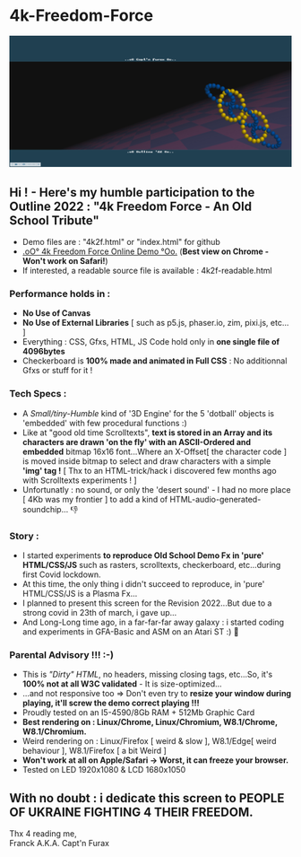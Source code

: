 # 4k-Freedom-Force

![4k Freedom Force](https://github.com/CaptainFurax/4k-Freedom-Force/blob/main/screenshot.png)

## Hi ! - Here's my humble participation to the __Outline 2022 : "4k Freedom Force - An Old School Tribute"__
    
  +  Demo files are : "4k2f.html" or "index.html" for github
  + [.oO° 4k Freedom Force Online Demo °Oo.](https://captainfurax.github.io/4k-Freedom-Force/) (__Best view on Chrome - Won't work on Safari!__)
  + If interested, a readable source file is available : 4k2f-readable.html
### Performance holds in :
   + __No Use of Canvas__
   + __No Use of External Libraries__ [ such as p5.js, phaser.io, zim, pixi.js, etc... ]
   + Everything : CSS, Gfxs, HTML, JS Code hold only in __one single file of 4096bytes__ 
   + Checkerboard is __100% made and animated in Full CSS__ : No additionnal Gfxs or stuff for it !
### Tech Specs :
   + A *Small/tiny-Humble* kind of '3D Engine' for the 5 'dotball' objects is 'embedded' with few procedural functions :)
   + Like at "good old time Scrolltexts", __text is stored in an Array and its characters are drawn 'on the fly' with an ASCII-Ordered and embedded__ bitmap 16x16 font...Where an X-Offset[ the character code ] is moved inside bitmap to select and draw characters with a simple __'img' tag !__ [ Thx to an HTML-trick/hack i discovered few months ago with Scrolltexts experiments ! ]
   + Unfortunatly : no sound, or only the 'desert sound' - I had no more place [ 4Kb was my frontier ] to add a kind of HTML-audio-generated-soundchip... 👎
### Story :
   + I started experiments __to reproduce Old School Demo Fx in 'pure' HTML/CSS/JS__ such as rasters, scrolltexts, checkerboard, etc...during first Covid lockdown.
   + At this time, the only thing i didn't succeed to reproduce, in 'pure' HTML/CSS/JS is a Plasma Fx...
   + I planned to present this screen for the Revision 2022...But due to a strong covid in 23th of march, i gave up...
   + And Long-Long time ago, in a far-far-far away galaxy : i started coding and experiments in GFA-Basic and ASM on an Atari ST :) 🦖
### Parental Advisory !!! :-) 
   + This is *"Dirty" HTML*, no headers, missing closing tags, etc...So, it's __100% not at all W3C validated__ - It is size-optimized...
   + ...and not responsive too => Don't even try to __resize your window during playing, it'll screw the demo correct playing !!!__
   + Proudly tested on an I5-4590/8Gb RAM + 512Mb Graphic Card
   + __Best rendering on : Linux/Chrome, Linux/Chromium, W8.1/Chrome, W8.1/Chromium.__
   + Weird rendering on : Linux/Firefox [ weird & slow ], W8.1/Edge[ weird behaviour ], W8.1/Firefox [ a bit Weird ]
   + __Won't work at all on Apple/Safari -> Worst, it can freeze your browser.__
   + Tested on LED 1920x1080 & LCD 1680x1050

## With no doubt : i dedicate this screen to PEOPLE OF UKRAINE FIGHTING 4 THEIR FREEDOM.

Thx 4 reading me,  
Franck A.K.A. Capt'n Furax


